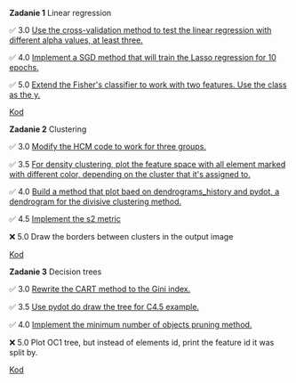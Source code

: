 **Zadanie 1** Linear regression

:white_check_mark: 3.0  [Use the cross-validation method to test the linear regression with different alpha values, at least three.](https://github.com/rtsncs/ml/commit/6adff334082f59545a40840a7f0993797b5f1f50)

:white_check_mark: 4.0  [Implement a SGD method that will train the Lasso regression for 10 epochs.](https://github.com/rtsncs/ml/commit/6adff334082f59545a40840a7f0993797b5f1f50)

:white_check_mark: 5.0  [Extend the Fisher's classifier to work with two features. Use the class as the y.](https://github.com/rtsncs/ml/commit/6adff334082f59545a40840a7f0993797b5f1f50)

[Kod](https://github.com/rtsncs/ml/tree/master/1_linear)

**Zadanie 2** Clustering

:white_check_mark: 3.0 [Modify the HCM code to work for three groups.](https://github.com/rtsncs/ml/commit/3980a48650b24b57b17920b593893a9509fc32fa)

:white_check_mark: 3.5 [For density clustering, plot the feature space with all element marked with different color, depending on the cluster that it's assigned to.](https://github.com/rtsncs/ml/commit/3980a48650b24b57b17920b593893a9509fc32fa)

:white_check_mark: 4.0 [Build a method that plot baed on dendrograms_history and pydot, a dendrogram for the divisive clustering method.](https://github.com/rtsncs/ml/commit/3980a48650b24b57b17920b593893a9509fc32fa)

:white_check_mark: 4.5 [Implement the s2 metric](https://github.com/rtsncs/ml/commit/3980a48650b24b57b17920b593893a9509fc32fa)

:x: 5.0 Draw the borders between clusters in the output image

[Kod](https://github.com/rtsncs/ml/tree/master/2_clustering)


**Zadanie 3** Decision trees

:white_check_mark: 3.0 [Rewrite the CART method to the Gini index.](https://github.com/rtsncs/ml/commit/c4cb81e61124f34c8e449e8e048c6cf3bf854b26)

:white_check_mark: 3.5 [Use pydot do draw the tree for C4.5 example.](https://github.com/rtsncs/ml/commit/c4cb81e61124f34c8e449e8e048c6cf3bf854b26)

:white_check_mark: 4.0 [Implement the minimum number of objects pruning method.](https://github.com/rtsncs/ml/commit/c4cb81e61124f34c8e449e8e048c6cf3bf854b26)

:x: 5.0 Plot OC1 tree, but instead of elements id, print the feature id it was split by.

[Kod](https://github.com/rtsncs/ml/tree/master/3_decision_trees)
